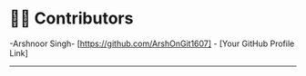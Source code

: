 # 👩‍💻 Contributors


-Arshnoor Singh- [https://github.com/ArshOnGit1607] - [Your GitHub Profile Link]

---

